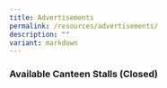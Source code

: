 ```yaml
---
title: Advertisements
permalink: /resources/advertisements/
description: ""
variant: markdown
---
```

### **Available Canteen Stalls (Closed)**



